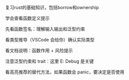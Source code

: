 复习rust的基础知识，包括borrow和ownership

学会查看函数定义提示

先看函数签名：理解输入输出和泛型约束

看类型推导（VSCode 会给你）确认实际类型

看文档说明：函数作用 + 风险提示

注意泛型约束和 trait：这里 E: Debug 是关键

看高亮推荐的替代方法，如果函数会 panic，要决定是否使用